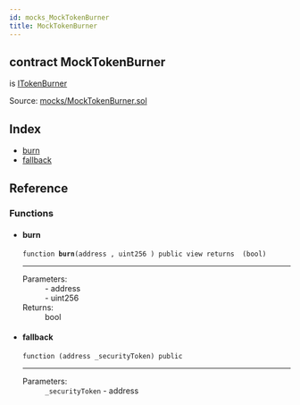 ```yaml
---
id: mocks_MockTokenBurner
title: MockTokenBurner
---
```


<div class="contract-doc"><div class="contract"><h2 class="contract-header"><span class="contract-kind">contract</span> MockTokenBurner</h2><p class="base-contracts"><span>is</span> <a href="interfaces_ITokenBurner.html">ITokenBurner</a></p><div class="source">Source: <a href="git+https://github.com/PolymathNetwork/polymath-core/blob/v1.4.0/contracts/mocks/MockTokenBurner.sol" target="_blank">mocks/MockTokenBurner.sol</a></div></div><div class="index"><h2>Index</h2><ul><li><a href="mocks_MockTokenBurner.html#burn">burn</a></li><li><a href="mocks_MockTokenBurner.html#">fallback</a></li></ul></div><div class="reference"><h2>Reference</h2><div class="functions"><h3>Functions</h3><ul><li><div class="item function"><span id="burn" class="anchor-marker"></span><h4 class="name">burn</h4><div class="body"><code class="signature">function <strong>burn</strong><span>(address , uint256 ) </span><span>public </span><span>view </span><span>returns  (bool) </span></code><hr/><dl><dt><span class="label-parameters">Parameters:</span></dt><dd><div><code></code> - address</div><div><code></code> - uint256</div></dd><dt><span class="label-return">Returns:</span></dt><dd>bool</dd></dl></div></div></li><li><div class="item function"><span id="fallback" class="anchor-marker"></span><h4 class="name">fallback</h4><div class="body"><code class="signature">function <strong></strong><span>(address _securityToken) </span><span>public </span></code><hr/><dl><dt><span class="label-parameters">Parameters:</span></dt><dd><div><code>_securityToken</code> - address</div></dd></dl></div></div></li></ul></div></div></div>
